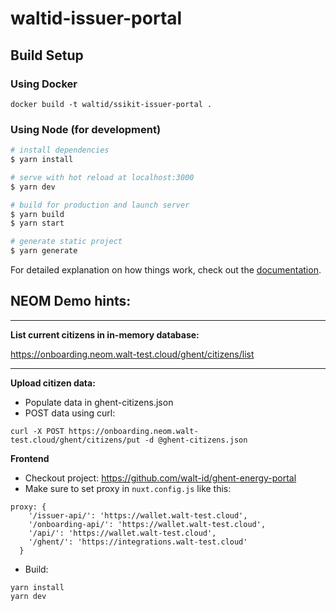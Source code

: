 # waltid-issuer-portal

## Build Setup

### Using Docker
    docker build -t waltid/ssikit-issuer-portal .

### Using Node (for development)

```bash
# install dependencies
$ yarn install

# serve with hot reload at localhost:3000
$ yarn dev

# build for production and launch server
$ yarn build
$ yarn start

# generate static project
$ yarn generate
```

For detailed explanation on how things work, check out the [documentation](https://nuxtjs.org).

## NEOM Demo hints:

---
**List current citizens in in-memory database:**

https://onboarding.neom.walt-test.cloud/ghent/citizens/list

---

**Upload citizen data:**
* Populate data in ghent-citizens.json
* POST data using curl:

`curl -X POST https://onboarding.neom.walt-test.cloud/ghent/citizens/put -d @ghent-citizens.json`

**Frontend**

* Checkout project: https://github.com/walt-id/ghent-energy-portal
* Make sure to set proxy in `nuxt.config.js` like this:
```
proxy: {
    '/issuer-api/': 'https://wallet.walt-test.cloud',
    '/onboarding-api/': 'https://wallet.walt-test.cloud',
    '/api/': 'https://wallet.walt-test.cloud',
    '/ghent/': 'https://integrations.walt-test.cloud'
  }
```
* Build:
```
yarn install
yarn dev
```
